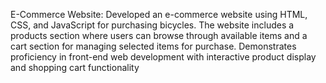E-Commerce Website:
Developed an e-commerce website using HTML, CSS, and JavaScript for purchasing bicycles.
The website includes a products section where users can browse through available items and a cart section for managing selected items for purchase. 
Demonstrates proficiency in front-end web development with interactive product display and shopping cart functionality
